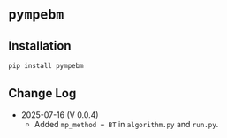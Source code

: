 # `pympebm`


## Installation


```bash
pip install pympebm
```

## Change Log

- 2025-07-16 (V 0.0.4)
    - Added `mp_method = BT` in `algorithm.py` and `run.py`. 